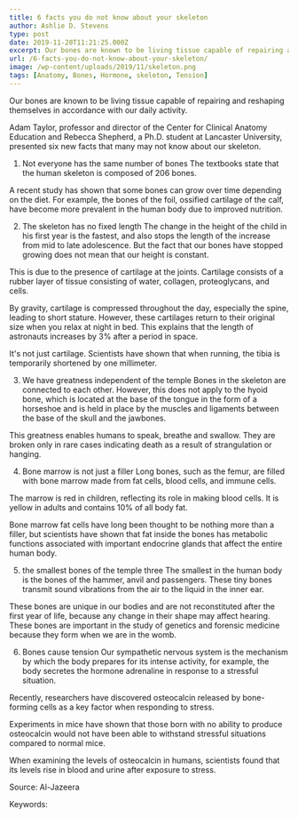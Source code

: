 ```yaml
---
title: 6 facts you do not know about your skeleton
author: Ashlie D. Stevens
type: post
date: 2019-11-20T11:21:25.000Z
excerpt: Our bones are known to be living tissue capable of repairing and reshaping themselves in accordance with our daily activity.
url: /6-facts-you-do-not-know-about-your-skeleton/
image: /wp-content/uploads/2019/11/skeleton.png
tags: [Anatomy, Bones, Hormone, skeleton, Tension]
---
```


Our bones are known to be living tissue capable of repairing and reshaping themselves in accordance with our daily activity.

Adam Taylor, professor and director of the Center for Clinical Anatomy Education and Rebecca Shepherd, a Ph.D. student at Lancaster University, presented six new facts that many may not know about our skeleton.

1.  Not everyone has the same number of bones
    The textbooks state that the human skeleton is composed of 206 bones.

A recent study has shown that some bones can grow over time depending on the diet. For example, the bones of the foil, ossified cartilage of the calf, have become more prevalent in the human body due to improved nutrition.

2.  The skeleton has no fixed length
    The change in the height of the child in his first year is the fastest, and also stops the length of the increase from mid to late adolescence. But the fact that our bones have stopped growing does not mean that our height is constant.

This is due to the presence of cartilage at the joints. Cartilage consists of a rubber layer of tissue consisting of water, collagen, proteoglycans, and cells.

By gravity, cartilage is compressed throughout the day, especially the spine, leading to short stature. However, these cartilages return to their original size when you relax at night in bed. This explains that the length of astronauts increases by 3% after a period in space.

It's not just cartilage. Scientists have shown that when running, the tibia is temporarily shortened by one millimeter.

3.  We have greatness independent of the temple
    Bones in the skeleton are connected to each other. However, this does not apply to the hyoid bone, which is located at the base of the tongue in the form of a horseshoe and is held in place by the muscles and ligaments between the base of the skull and the jawbones.

This greatness enables humans to speak, breathe and swallow. They are broken only in rare cases indicating death as a result of strangulation or hanging.

4.  Bone marrow is not just a filler
    Long bones, such as the femur, are filled with bone marrow made from fat cells, blood cells, and immune cells.

The marrow is red in children, reflecting its role in making blood cells. It is yellow in adults and contains 10% of all body fat.

Bone marrow fat cells have long been thought to be nothing more than a filler, but scientists have shown that fat inside the bones has metabolic functions associated with important endocrine glands that affect the entire human body.

5.  the smallest bones of the temple three
    The smallest in the human body is the bones of the hammer, anvil and passengers. These tiny bones transmit sound vibrations from the air to the liquid in the inner ear.

These bones are unique in our bodies and are not reconstituted after the first year of life, because any change in their shape may affect hearing. These bones are important in the study of genetics and forensic medicine because they form when we are in the womb.

6.  Bones cause tension
    Our sympathetic nervous system is the mechanism by which the body prepares for its intense activity, for example, the body secretes the hormone adrenaline in response to a stressful situation.

Recently, researchers have discovered osteocalcin released by bone-forming cells as a key factor when responding to stress.

Experiments in mice have shown that those born with no ability to produce osteocalcin would not have been able to withstand stressful situations compared to normal mice.

When examining the levels of osteocalcin in humans, scientists found that its levels rise in blood and urine after exposure to stress.

Source: Al-Jazeera

Keywords:
